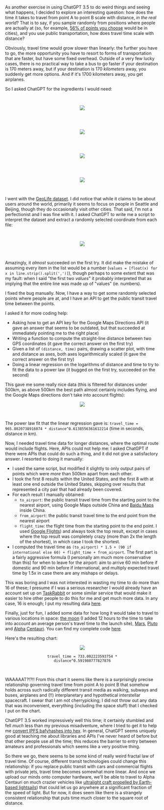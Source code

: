 [category]: <> (General,Fun)
[date]: <> (2023/04/14)
[title]: <> (Travel time ~= 750 * distance ^ 0.6)
[pandoc]: <> (--mathjax)

As another exercise in using ChatGPT 3.5 to do weird things and seeing what happens, I decided to explore an interesting question: how does the time it takes to travel from point A to point B scale with distance, _in the real world_? That is to say, if you sample randomly from positions where people are actually at (so, for example, [56% of points you choose](https://www.worldbank.org/en/topic/urbandevelopment/overview) would be in cities), and you use public transportation, how does travel time scale with distance?

Obviously, travel time would grow slower than linearly: the further you have to go, the more opportunity you have to resort to forms of transportation that are faster, but have some fixed overhead. Outside of a very few lucky cases, there is no practical way to take a bus to go faster if your destination is 170 meters away, but if your destination is 170 _kilometers_ away, you suddenly get more options. And if it's 1700 kilometers away, you get airplanes.

So I asked ChatGPT for the ingredients I would need:

<center><br>

![](../../../../images/traveltime/robot1.png)

</center><br>
<center><br>

![](../../../../images/traveltime/robot2.png)
    
</center><br>
<center><br>
    
![](../../../../images/traveltime/robot3.png)
    
</center><br>
<center><br>

![](../../../../images/traveltime/robot4.png)

</center><br>

I went with the [GeoLife dataset](https://www.microsoft.com/en-us/research/publication/geolife-gps-trajectory-dataset-user-guide/). I did notice that while it claims to be about users around the world, primarily it seems to focus on people in Seattle and Beijing, though they do occasionally visit other cities. That said, I'm not a perfectionist and I was fine with it. I asked ChatGPT to write me a script to interpret the dataset and extract a randomly selected coordinate from each file:

<center><br>

![](../../../../images/traveltime/robot5.png)

</center><br>

Amazingly, it _almost_ succeeded on the first try. It did make the mistake of assuming every item in the list would be a number (`values = [float(x) for x in line.strip().split(',')]`), though perhaps to some extent that was my fault: when I said "the first two _values_" it probably interpreted that as implying that the entire line was made up of "values" (ie. numbers).

I fixed the bug manually. Now, I have a way to get some randomly selected points where people are at, and I have an API to get the public transit travel time between the points.

I asked it for more coding help:

* Asking how to get an API key for the Google Maps Directions API (it gave an answer that seems to be outdated, but that succeeded at immediately pointing me to the right place)
* Writing a function to compute the straight-line distance between two GPS coordinates (it gave the correct answer on the first try)
* Given a list of `(distance, time)` pairs, drawing a scatter plot, with time and distance as axes, both axes logarithmically scaled (it gave the correct answer on the first try)
* Doing a linear regression on the logarithms of distance and time to try to fit the data to a power law (it bugged on the first try, succeeded on the second)

This gave me some really nice data (this is filtered for distances under 500km, as above 500km the best path almost certainly includes flying, and the Google Maps directions don't take into account flights):

<center>

![](../../../../images/traveltime/chart1.png)

</center><br>

The power law fit that the linear regression gave is: `travel_time = 965.8020738916074 * distance^0.6138556361612214` (time in seconds, distance in km).

Now, I needed travel time data for longer distances, where the optimal route would include flights. Here, APIs could not help me: I asked ChatGPT if there were APIs that could do such a thing, and it did not give a satisfactory answer. I resorted to doing it manually:

* I used the same script, but modified it slightly to only output pairs of points which were _more_ than 500km apart from each other.
* I took the first 8 results within the United States, and the first 8 with at least one end outside the United States, skipping over results that represented a city pair that had already been covered.
* For each result I manually obtained:
    * `to_airport`: the public transit travel time from the starting point to the nearest airport, using Google Maps outside China and [Baidu Maps](https://map.baidu.com/) inside China.
    * `from_airport`: the public transit travel time to the end point from the nearest airport
    * `flight_time`: the flight time from the starting point to the end point. I used [Google Flights](https://www.google.com/travel/flights)) and always took the top result, except in cases where the top result was completely crazy (more than 2x the length of the shortest), in which case I took the shortest.
* I computed the travel time as `(to_airport) * 1.5 + (90 if international else 60) + flight_time + from_airport`. The first part is a fairly aggressive formula (I personally am much more conservative than this) for when to leave for the airport: aim to arrive 60 min before if domestic and 90 min before if international, and multiply expected travel time by 1.5x in case there are any mishaps or delays.

This was boring and I was not interested in wasting my time to do more than 16 of these; I presume if I was a serious researcher I would already have an account set up on [TaskRabbit](https://www.taskrabbit.com/) or some similar service that would make it easier to hire other people to do this for me and get much more data. In any case, 16 is enough; I put my resulting data [here](https://vitalik.ca/files/misc_files/travel_time_data_with_flights.csv).

Finally, just for fun, I added some data for how long it would take to travel to various locations in space: [the moon](https://science.howstuffworks.com/how-long-to-moon.htm) (I added 12 hours to the time to take into account an average person's travel time to the launch site), [Mars](https://mars.nasa.gov/mars2020/timeline/cruise/), [Pluto](https://www.universetoday.com/119264/how-long-does-it-take-to-get-to-pluto) and [Alpha](https://www.iflscience.com/a-mission-to-alpha-centauri-within-a-human-lifetime-has-just-become-more-realistic-59960) [Centauri](https://www.technologyreview.com/2018/06/22/142160/this-is-how-many-people-wed-have-to-send-to-proxima-centauri-to-make-sure-someone-actually/). You can find my complete code [here](https://vitalik.ca/files/misc_files/geoanalyze.py).

Here's the resulting chart:

<center>

![](../../../../images/traveltime/chart2.png)
    
<code>travel_time = 733.002223593754 * distance^0.591980777827876</code>

</center><br>

WAAAAAT?!?!! From this chart it seems like there is a surprisingly precise relationship governing travel time from point A to point B that somehow holds across such radically different transit media as walking, subways and buses, airplanes and (!!) interplanetary and hypothetical interstellar spacecraft. I swear that I am not cherrypicking; I did not throw out any data that was inconvenient, everything (including the space stuff) that I checked I put on the chart.

ChatGPT 3.5 worked impressively well this time; it certainly stumbled and fell _much_ less than my previous misadventure, where I tried to get it to help me [convert IPFS bafyhashes into hex](../../../2022/12/06/gpt3.html). In general, ChatGPT seems uniquely good at teaching me about libraries and APIs I've never heard of before but that other people use all the time; this reduces the barrier to entry between amateurs and professionals which seems like a very positive thing.

So there we go, there seems to be some kind of really weird fractal law of travel time. Of course, different transit technologies could change this relationship: if you replace public transit with cars and commercial flights with private jets, travel time becomes somewhat more linear. And once we upload our minds onto computer hardware, we'll be able to travel to Alpha Centauri on much crazier vehicles like [ultralight craft propelled by Earth-based lightsails](https://breakthroughinitiatives.org/initiative/3)) that could let us go anywhere at a significant fraction of the speed of light. But for now, it does seem like there is a strangely consistent relationship that puts time much closer to the square root of distance.
